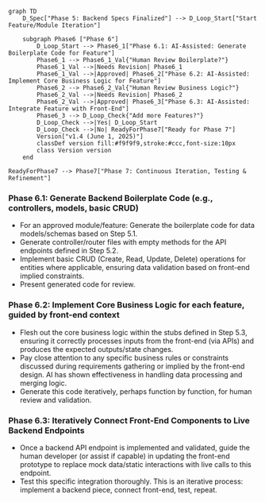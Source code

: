 
```mermaid
graph TD
    D_Spec["Phase 5: Backend Specs Finalized"] --> D_Loop_Start["Start Feature/Module Iteration"]
    
    subgraph Phase6 ["Phase 6"]
        D_Loop_Start --> Phase6_1["Phase 6.1: AI-Assisted: Generate Boilerplate Code for Feature"]
        Phase6_1 --> Phase6_1_Val{"Human Review Boilerplate?"}
        Phase6_1_Val -->|Needs Revision| Phase6_1
        Phase6_1_Val -->|Approved| Phase6_2["Phase 6.2: AI-Assisted: Implement Core Business Logic for Feature"]
        Phase6_2 --> Phase6_2_Val{"Human Review Business Logic?"}
        Phase6_2_Val -->|Needs Revision| Phase6_2
        Phase6_2_Val -->|Approved| Phase6_3["Phase 6.3: AI-Assisted: Integrate Feature with Front-End"]
        Phase6_3 --> D_Loop_Check{"Add more Features?"}
        D_Loop_Check -->|Yes| D_Loop_Start
        D_Loop_Check -->|No| ReadyForPhase7["Ready for Phase 7"]
        Version["v1.4 (June 1, 2025)"]
        classDef version fill:#f9f9f9,stroke:#ccc,font-size:10px
        class Version version
    end

ReadyForPhase7 --> Phase7["Phase 7: Continuous Iteration, Testing & Refinement"]
```


### Phase 6.1: Generate Backend Boilerplate Code (e.g., controllers, models, basic CRUD)
*   For an approved module/feature: Generate the boilerplate code for data models/schemas based on Step 5.1.
*   Generate controller/router files with empty methods for the API endpoints defined in Step 5.2.
*   Implement basic CRUD (Create, Read, Update, Delete) operations for entities where applicable, ensuring data validation based on front-end implied constraints.
*   Present generated code for review.

### Phase 6.2: Implement Core Business Logic for each feature, guided by front-end context
*   Flesh out the core business logic within the stubs defined in Step 5.3, ensuring it correctly processes inputs from the front-end (via APIs) and produces the expected outputs/state changes.
*   Pay close attention to any specific business rules or constraints discussed during requirements gathering or implied by the front-end design. AI has shown effectiveness in handling data processing and merging logic.
*   Generate this code iteratively, perhaps function by function, for human review and validation.

### Phase 6.3: Iteratively Connect Front-End Components to Live Backend Endpoints
*   Once a backend API endpoint is implemented and validated, guide the human developer (or assist if capable) in updating the front-end prototype to replace mock data/static interactions with live calls to this endpoint.
*   Test this specific integration thoroughly. This is an iterative process: implement a backend piece, connect front-end, test, repeat.
